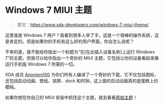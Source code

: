# Windows 7 MIUI 主题

> 原文：<https://www.xda-developers.com/windows-7-miui-theme/>

这里谁是 Windows 7 用户？我看到很多人举了手。这是一个很棒的操作系统，这是肯定的。但是如果你的手机有这么好的用户界面，你会怎么说呢？

不幸的是，我不能给你指出一个标题为“在[在此插入设备名称]上运行 Windows 7”的主题，但我可以给你指出一个奇妙的 MIUI 主题，它包括让你的设备看起来像运行手机版 Windows 7 所需的一切。

XDA 成员 [Anoniem100](http://forum.xda-developers.com/member.php?u=2963052) 为你们所有人编译了一个奇妙的下载，它不仅包括图标，还包括启动动画、壁纸、锁屏、dock 和时钟。这上面的启动动画真的是蛋糕上的樱桃。

如果你想在你自己的 MIUI 安装中抓住这个主题，就去看看[原始主题](http://forum.xda-developers.com/showthread.php?t=1106176)！
